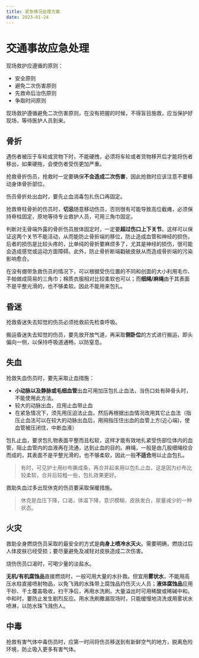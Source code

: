 ```yaml
---
title: 紧急情况处理方案
date: 2023-01-24
---
```


# 交通事故应急处理
现场救护应遵循的原则：
- 安全原则
- 避免二次伤害原则
- 先救命后治伤原则
- 争取时间原则

现场救护遵循避免二次伤害原则，在没有把握的时候，不得盲目施救，应当保护好现场，等待医护人员到来。

## 骨折
遇伤者被压于车轮或货物下时，不能硬拽，必须将车轮或者货物移开后才能将伤者移出，如果硬拖，会使伤者受伤更加严重。

抢救骨折伤员，抢救时一定要确保**不会造成二次伤害**，因此抢救时应该注意不要移动身体骨折部位。

伤员骨折处出血时，要先止血消毒包扎伤口再固定。

抢救脊柱骨折的伤员时，**切忌**随意移动伤员，否则很有可能导致高位截瘫，必须保持脊柱固定，原地等待专业救护人员，可用三角巾固定。

判断对无骨端外露的骨折伤员肢体固定时，一定要**超过伤口上下关节**。这样可以保证这两个关节不能活动，从而能防止骨折端的移位，防止造成血管和神经的损伤，后者的损伤是比较头疼的，比单纯的骨折要麻烦多了，尤其是神经的损伤，很可能会造成感觉或运动方面障碍。此外，防止骨折断端戳破皮肤从而造成骨折端的污染影响愈合。

在没有绷带急救伤员的情况下，可以根据受伤位置的不同和创面的大小利用毛巾、手帕做成简易的三角巾；棉质衣服相对比较柔软也可以；而**细绳/麻绳**由于其表面不是平整光滑的，也不够柔软。因此不能用来包扎。

## 昏迷
抢救昏迷失去知觉的伤员必须抢救前先检查呼吸。

搬运昏迷失去知觉的伤员，要先放开放气道，再采取**侧卧位**的方式进行搬运，即头偏向一侧，以保持呼吸道通畅，以防窒息。

## 失血
抢救失血伤员时，要先采取止血措施：
- **小动脉以及静脉或毛细血管**出血可用加压包扎止血法，当伤口处有碎骨头时，不能使用此方法。
- 较大的动脉出血，应用止血带止血
- 在紧急情况下，须先用压迫法止血，然后再根据出血情况改用其它止血法（指压止血法可以在较大的动脉出血后，用拇指压住出血的血管上方(近心端)，使血管被压闭住，中断血液）

包扎止血，要求包扎物表面平整而且松软，这样才能有效地扎紧受伤部位体内的血管，阻止血管内的血液再在流通，达到止血的目的。麻绳，一般是由几股细绳绞合而成的，其表面不是平整光滑的，也不够柔软，因此一般**不适合**用以止血包扎。
> 有时，可见护士用纱布撕成条，再合并起来用以包扎止血，这是因为纱布比较柔软，合并后较粗一些，包扎效果更好。

救助失血过多出现休克的伤员要采取保暖措施。
> 休克是血压下降，口渴，体温下降，意识模糊，皮肤发白，尿量减少的一种状态。

## 火灾
救助全身燃烧伤员采取的最安全的方式是**向身上喷冷水灭火**。需要明确，燃烧过后人体皮肤已经受损；要尽量避免及减轻对皮肤造成二次伤害。

烧伤伤员口渴时，可喝少量的淡盐水。

**无机/有机腐蚀品**直接燃烧时，一般可用大量的水扑救。但宜用**雾状水**，不能用高压水柱直接喷射物品，以免飞溅的水珠带上腐蚀品灼伤灭火人员；**液体腐蚀品**应用干砂、干土覆盖吸收，扫干净后，再用水洗刷。大量溢出时可用稀酸或稀碱中和。中和时，要防止发生剧烈反应。用水洗刷撒漏现场时，只能缓慢地浇洗或用雾状水喷淋，以防水珠飞溅伤人。

## 中毒
抢救有害气体中毒伤员时，应第一时间将伤员移送到有新鲜空气的地方，脱离危险环境，防止吸入更多有害气体。
